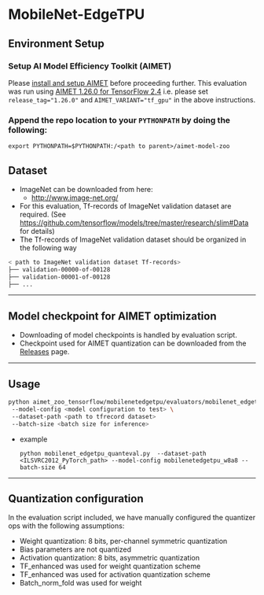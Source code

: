 # MobileNet-EdgeTPU

## Environment Setup 

### Setup AI Model Efficiency Toolkit (AIMET)
Please [install and setup AIMET](https://github.com/quic/aimet/blob/release-aimet-1.26/packaging/install.md) before proceeding further. This evaluation was run using [AIMET 1.26.0 for TensorFlow 2.4](https://github.com/quic/aimet/releases/tag/1.26.0) i.e. please set `release_tag="1.26.0"` and `AIMET_VARIANT="tf_gpu"` in the above instructions.

### Append the repo location to your `PYTHONPATH` by doing the following:
  `export PYTHONPATH=$PYTHONPATH:/<path to parent>/aimet-model-zoo`

## Dataset
- ImageNet can be downloaded from here:
  - http://www.image-net.org/
- For this evaluation, Tf-records of ImageNet validation dataset are required. (See https://github.com/tensorflow/models/tree/master/research/slim#Data for details)
- The Tf-records of ImageNet validation dataset should be organized in the following way
```bash
< path to ImageNet validation dataset Tf-records>
├── validation-00000-of-00128
├── validation-00001-of-00128
├── ...
```
  

---

## Model checkpoint for AIMET optimization
 - Downloading of model checkpoints is handled by evaluation script.
 - Checkpoint used for AIMET quantization can be downloaded from the [Releases](/../../releases) page.

 ---

## Usage
```bash
python aimet_zoo_tensorflow/mobilenetedgetpu/evaluators/mobilenet_edgetpu_quanteval.py 
 --model-config <model configuration to test> \ 
 --dataset-path <path to tfrecord dataset> 
 --batch-size <batch size for inference>
```

* example 
    ```
    python mobilenet_edgetpu_quanteval.py  --dataset-path <ILSVRC2012_PyTorch_path> --model-config mobilenetedgetpu_w8a8 --batch-size 64
    ```

---

## Quantization configuration 
In the evaluation script included, we have manually configured the quantizer ops with the following assumptions:

+ Weight quantization: 8 bits, per-channel symmetric quantization
+ Bias parameters are not quantized
+ Activation quantization: 8 bits, asymmetric quantization
+ TF_enhanced was used for weight quantization scheme
+ TF_enhanced was used for activation quantization scheme
+ Batch_norm_fold was used for weight
